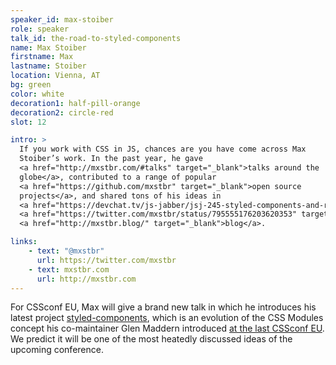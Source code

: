 ```yaml
---
speaker_id: max-stoiber
role: speaker
talk_id: the-road-to-styled-components
name: Max Stoiber
firstname: Max
lastname: Stoiber
location: Vienna, AT
bg: green
color: white
decoration1: half-pill-orange
decoration2: circle-red
slot: 12

intro: >
  If you work with CSS in JS, chances are you have come across Max
  Stoiber’s work. In the past year, he gave
  <a href="http://mxstbr.com/#talks" target="_blank">talks around the
  globe</a>, contributed to a range of popular
  <a href="https://github.com/mxstbr" target="_blank">open source
  projects</a>, and shared tons of his ideas in
  <a href="https://devchat.tv/js-jabber/jsj-245-styled-components-and-react-boilerplate-with-max-stoiber" target="_blank">podcasts</a>,
  <a href="https://twitter.com/mxstbr/status/795555176203620353" target="_blank">interviews</a> and on his
  <a href="http://mxstbr.blog/" target="_blank">blog</a>.

links:
    - text: "@mxstbr"
      url: https://twitter.com/mxstbr
    - text: mxstbr.com
      url: http://mxstbr.com
---
```


For CSSconf EU, Max will give a brand new talk in which he introduces
his latest project <a href="https://styled-components.com/" target="_blank">styled-components</a>,
which is an evolution of the CSS Modules concept his co-maintainer
Glen Maddern introduced <a href="https://www.youtube.com/watch?v=aIyhhHTmsXE" target="_blank">at the last CSSconf EU</a>.
We predict it will be one of the most heatedly discussed ideas of the upcoming conference.
